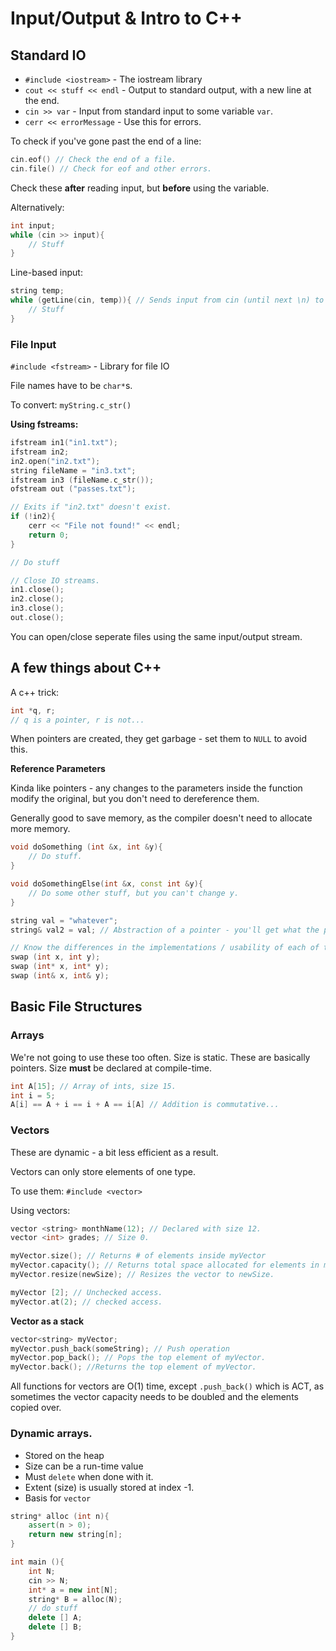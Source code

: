 Input/Output & Intro to C++
============
## Standard IO
* `#include <iostream>` - The iostream library
* `cout << stuff << endl` - Output to standard output, with a new line at the end. 
* `cin >> var` - Input from standard input to some variable `var`. 
* `cerr << errorMessage` - Use this for errors. 

To check if you've gone past the end of a line:

```C++
cin.eof() // Check the end of a file.
cin.file() // Check for eof and other errors.
```

Check these **after** reading input, but **before** using the variable.

Alternatively:
```C++
int input; 
while (cin >> input){
    // Stuff
}
```

Line-based input:
```C++
string temp;
while (getLine(cin, temp)){ // Sends input from cin (until next \n) to temp
    // Stuff
}
```
### File Input
`#include <fstream>` - Library for file IO

File names have to be `char*`s. 

To convert:
`myString.c_str()` 

**Using fstreams:**
```C++
ifstream in1("in1.txt"); 
ifstream in2;
in2.open("in2.txt");
string fileName = "in3.txt";
ifstream in3 (fileName.c_str());
ofstream out ("passes.txt");

// Exits if "in2.txt" doesn't exist.
if (!in2){
    cerr << "File not found!" << endl;
    return 0;
}

// Do stuff

// Close IO streams.
in1.close();
in2.close();
in3.close();
out.close();
```
You can open/close seperate files using the same input/output stream.

## A few things about C++
A c++ trick:
```C++
int *q, r;
// q is a pointer, r is not...
```

When pointers are created, they get garbage - set them to `NULL` to avoid this.

**Reference Parameters**

Kinda like pointers - any changes to the parameters inside the function modify the original, but you don't need to dereference them.

Generally good to save memory, as the compiler doesn't need to allocate more memory. 

```C++
void doSomething (int &x, int &y){
    // Do stuff.
}

void doSomethingElse(int &x, const int &y){
    // Do some other stuff, but you can't change y.
}

string val = "whatever";
string& val2 = val; // Abstraction of a pointer - you'll get what the pointer's pointing to back directly.

// Know the differences in the implementations / usability of each of these. 
swap (int x, int y);
swap (int* x, int* y);
swap (int& x, int& y);
```

## Basic File Structures 

### Arrays
We're not going to use these too often.
Size is static.
These are basically pointers.
Size **must** be declared at compile-time.

```C++
int A[15]; // Array of ints, size 15.
int i = 5;
A[i] == A + i == i + A == i[A] // Addition is commutative...
```

### Vectors
These are dynamic - a bit less efficient as a result.

Vectors can only store elements of one type.

To use them:
`#include <vector>`

Using vectors:
```C++
vector <string> monthName(12); // Declared with size 12.
vector <int> grades; // Size 0.

myVector.size(); // Returns # of elements inside myVector
myVector.capacity(); // Returns total space allocated for elements in myVector (always >= myVector.size())
myVector.resize(newSize); // Resizes the vector to newSize.

myVector [2]; // Unchecked access.
myVector.at(2); // checked access.
```

**Vector as a stack**
```C++
vector<string> myVector;
myVector.push_back(someString); // Push operation
myVector.pop_back(); // Pops the top element of myVector.
myVector.back(); //Returns the top element of myVector.
```
All functions for vectors are O(1) time, except `.push_back()` which is ACT, as sometimes the vector capacity needs to be doubled and the elements copied over. 

### Dynamic arrays.
* Stored on the heap
* Size can be a run-time value
* Must `delete` when done with it.
* Extent (size) is usually stored at index -1.
* Basis for `vector`

```C++
string* alloc (int n){
    assert(n > 0);
    return new string[n];
}

int main (){
    int N;
    cin >> N;
    int* a = new int[N];
    string* B = alloc(N);
    // do stuff
    delete [] A;
    delete [] B;
}
```
